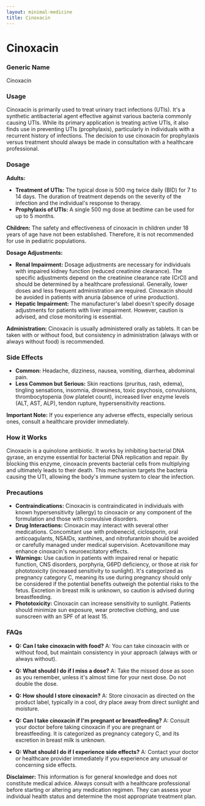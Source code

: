 ```yaml
---
layout: minimal-medicine
title: Cinoxacin
---
```


# Cinoxacin
### Generic Name
Cinoxacin

### Usage
Cinoxacin is primarily used to treat urinary tract infections (UTIs).  It's a synthetic antibacterial agent effective against various bacteria commonly causing UTIs. While its primary application is treating active UTIs, it also finds use in preventing UTIs (prophylaxis), particularly in individuals with a recurrent history of infections.  The decision to use cinoxacin for prophylaxis versus treatment should always be made in consultation with a healthcare professional.

### Dosage

**Adults:**

* **Treatment of UTIs:** The typical dose is 500 mg twice daily (BID) for 7 to 14 days.  The duration of treatment depends on the severity of the infection and the individual's response to therapy.
* **Prophylaxis of UTIs:** A single 500 mg dose at bedtime can be used for up to 5 months.

**Children:** The safety and effectiveness of cinoxacin in children under 18 years of age have not been established.  Therefore, it is not recommended for use in pediatric populations.

**Dosage Adjustments:**

* **Renal Impairment:**  Dosage adjustments are necessary for individuals with impaired kidney function (reduced creatinine clearance).  The specific adjustments depend on the creatinine clearance rate (CrCl) and should be determined by a healthcare professional.  Generally, lower doses and less frequent administration are required.  Cinoxacin should be avoided in patients with anuria (absence of urine production).
* **Hepatic Impairment:**  The manufacturer's label doesn't specify dosage adjustments for patients with liver impairment. However, caution is advised, and close monitoring is essential.

**Administration:** Cinoxacin is usually administered orally as tablets.  It can be taken with or without food, but consistency in administration (always with or always without food) is recommended.


### Side Effects

* **Common:** Headache, dizziness, nausea, vomiting, diarrhea, abdominal pain.
* **Less Common but Serious:**  Skin reactions (pruritus, rash, edema),  tingling sensations, insomnia, drowsiness, toxic psychosis, convulsions, thrombocytopenia (low platelet count), increased liver enzyme levels (ALT, AST, ALP), tendon rupture, hypersensitivity reactions.

**Important Note:**  If you experience any adverse effects, especially serious ones, consult a healthcare provider immediately.


### How it Works

Cinoxacin is a quinolone antibiotic. It works by inhibiting bacterial DNA gyrase, an enzyme essential for bacterial DNA replication and repair. By blocking this enzyme, cinoxacin prevents bacterial cells from multiplying and ultimately leads to their death. This mechanism targets the bacteria causing the UTI, allowing the body's immune system to clear the infection.


### Precautions

* **Contraindications:** Cinoxacin is contraindicated in individuals with known hypersensitivity (allergy) to cinoxacin or any component of the formulation and those with convulsive disorders.
* **Drug Interactions:**  Cinoxacin may interact with several other medications.  Concomitant use with probenecid, ciclosporin, oral anticoagulants, NSAIDs, xanthines, and nitrofurantoin should be avoided or carefully managed under medical supervision. Acetovanillone may enhance cinoxacin's neuroexcitatory effects.
* **Warnings:**  Use caution in patients with impaired renal or hepatic function, CNS disorders, porphyria, G6PD deficiency, or those at risk for phototoxicity (increased sensitivity to sunlight).  It's categorized as pregnancy category C, meaning its use during pregnancy should only be considered if the potential benefits outweigh the potential risks to the fetus.  Excretion in breast milk is unknown, so caution is advised during breastfeeding.
* **Phototoxicity:**  Cinoxacin can increase sensitivity to sunlight.  Patients should minimize sun exposure, wear protective clothing, and use sunscreen with an SPF of at least 15.

### FAQs

* **Q: Can I take cinoxacin with food?** A:  You can take cinoxacin with or without food, but maintain consistency in your approach (always with or always without).

* **Q: What should I do if I miss a dose?** A:  Take the missed dose as soon as you remember, unless it's almost time for your next dose. Do not double the dose.

* **Q: How should I store cinoxacin?** A:  Store cinoxacin as directed on the product label, typically in a cool, dry place away from direct sunlight and moisture.

* **Q: Can I take cinoxacin if I'm pregnant or breastfeeding?** A:  Consult your doctor before taking cinoxacin if you are pregnant or breastfeeding.  It is categorized as pregnancy category C, and its excretion in breast milk is unknown.

* **Q:  What should I do if I experience side effects?** A:  Contact your doctor or healthcare provider immediately if you experience any unusual or concerning side effects.


**Disclaimer:** This information is for general knowledge and does not constitute medical advice. Always consult with a healthcare professional before starting or altering any medication regimen.  They can assess your individual health status and determine the most appropriate treatment plan.
